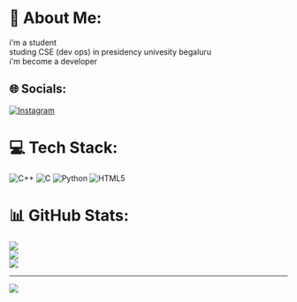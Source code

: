 # 💫 About Me:
i'm a student <br>studing CSE (dev ops) in presidency univesity begaluru <br> i'm become a developer


## 🌐 Socials:
[![Instagram](https://img.shields.io/badge/Instagram-%23E4405F.svg?logo=Instagram&logoColor=white)](https://instagram.com/it's_me_gowda08) 

# 💻 Tech Stack:
![C++](https://img.shields.io/badge/c++-%2300599C.svg?style=flat-square&logo=c%2B%2B&logoColor=white) ![C](https://img.shields.io/badge/c-%2300599C.svg?style=flat-square&logo=c&logoColor=white) ![Python](https://img.shields.io/badge/python-3670A0?style=flat-square&logo=python&logoColor=ffdd54) ![HTML5](https://img.shields.io/badge/html5-%23E34F26.svg?style=flat-square&logo=html5&logoColor=white)
# 📊 GitHub Stats:
![](https://github-readme-stats.vercel.app/api?username=vachangowdakm&theme=vue-dark&hide_border=false&include_all_commits=true&count_private=true)<br/>
![](https://nirzak-streak-stats.vercel.app/?user=vachangowdakm&theme=vue-dark&hide_border=false)<br/>
![](https://github-readme-stats.vercel.app/api/top-langs/?username=vachangowdakm&theme=vue-dark&hide_border=false&include_all_commits=true&count_private=true&layout=compact)

---
[![](https://visitcount.itsvg.in/api?id=vachangowdakm&icon=4&color=0)](https://visitcount.itsvg.in)

<!-- Proudly created with GPRM ( https://gprm.itsvg.in ) -->
